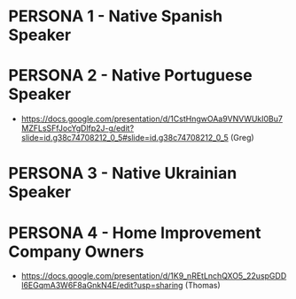 # PERSONA 1 - Native Spanish Speaker  
# PERSONA 2 - Native Portuguese Speaker 
- https://docs.google.com/presentation/d/1CstHngwOAa9VNVWUkI0Bu7MZFLsSFfJocYgDlfp2J-g/edit?slide=id.g38c74708212_0_5#slide=id.g38c74708212_0_5 (Greg)
# PERSONA 3 - Native Ukrainian Speaker 
# PERSONA 4 - Home Improvement Company Owners
- https://docs.google.com/presentation/d/1K9_nREtLnchQXO5_22uspGDDl6EGqmA3W6F8aGnkN4E/edit?usp=sharing (Thomas)
